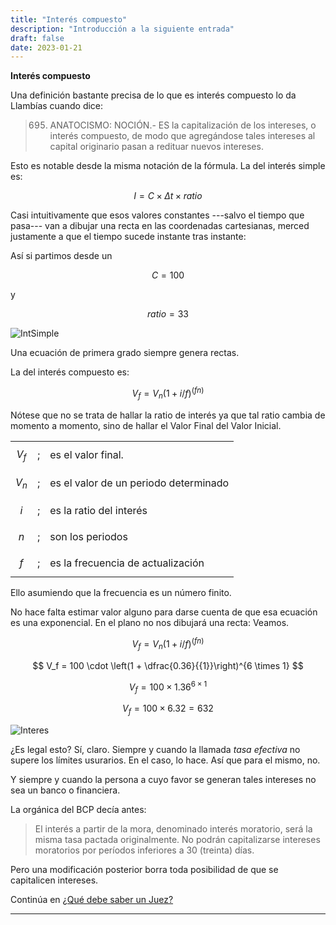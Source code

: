 ```yaml
---
title: "Interés compuesto"
description: "Introducción a la siguiente entrada"
draft: false
date: 2023-01-21
---
```


**Interés compuesto**

Una definición bastante precisa de lo que es interés compuesto lo da Llambías cuando dice:

> 695. ANATOCISMO: NOCIÓN.- ES la capitalización de los intereses, o interés compuesto, de modo que agregándose tales intereses al capital originario pasan a redituar nuevos intereses.

Esto es notable desde la misma notación de la fórmula. La del interés simple es:

$$
I = C \times \Delta t \times ratio
$$

Casi intuitivamente que esos valores constantes ---salvo el tiempo que pasa--- van a dibujar una recta en las coordenadas cartesianas, merced justamente a que el tiempo sucede instante tras instante:

Así si partimos desde un 

$$
C = 100
$$

y

$$
ratio = 33%
$$

![IntSimple](/posts/img/iss.png)

Una ecuación de primera grado siempre genera rectas.

La del interés compuesto es:

$$
V_f  = V_n (1 + i/f)^{(f n)}
$$

Nótese que no se trata de hallar la ratio de interés ya que tal ratio cambia de momento a momento, sino de hallar el Valor Final del Valor Inicial.

|       |  |  |
| ------  | --- |------ |
| $$V_f$$ | ; |	es el valor final.|
| $$V_n$$	| ; | es el valor de un periodo determinado |
| $$i$$	  | ; | es la ratio del interés |
| $$n$$	  | ; | son los periodos |
| $$f$$	  | ; | es la frecuencia de actualización |

Ello asumiendo que la frecuencia es un número finito.

No hace falta estimar valor alguno para darse cuenta de que esa ecuación es una exponencial. En el plano no nos dibujará una recta: Veamos.

$$
V_f  = V_n (1 + i/f)^{(f n)}
$$

$$
V_f = 100 \cdot \left(1 + \dfrac{0.36}{{1}}\right)^{6 \times 1}
$$

$$
V_f = 100 \times 1.36 ^ {6 \times 1}
$$

$$
V_f = 100 \times 6.32 = 632
$$

![Interes](/posts/img/compuesto.png)

¿Es legal esto? Sí, claro. Siempre y cuando la llamada *tasa efectiva* no supere los límites usurarios. En el caso, lo hace. Así que para el mismo, no.

Y siempre y cuando la persona a cuyo favor se generan tales intereses no sea un banco o financiera.

La orgánica del BCP decía antes:

> El interés a partir de la mora, denominado interés moratorio, será la misma tasa pactada originalmente. No podrán capitalizarse intereses moratorios por períodos inferiores a 30 (treinta) días.

Pero una modificación posterior borra toda posibilidad de que se capitalicen intereses.

Continúa en [¿Qué debe saber un Juez?](https://villalba.is/posts/que-debe-saber-un-juez/)










---
